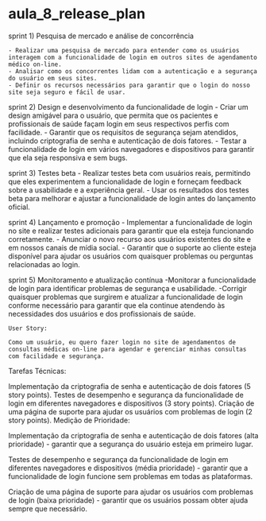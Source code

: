 # aula_8_release_plan


sprint 1) Pesquisa de mercado e análise de concorrência

    - Realizar uma pesquisa de mercado para entender como os usuários interagem com a funcionalidade de login em outros sites de agendamento médico on-line.
    - Analisar como os concorrentes lidam com a autenticação e a segurança do usuário em seus sites.
    - Definir os recursos necessários para garantir que o login do nosso site seja seguro e fácil de usar.

sprint 2) Design e desenvolvimento da funcionalidade de login
    - Criar um design amigável para o usuário, que permita que os pacientes e profissionais de saúde façam login em seus respectivos perfis com facilidade.
    - Garantir que os requisitos de segurança sejam atendidos, incluindo criptografia de senha e autenticação de dois fatores.
    - Testar a funcionalidade de login em vários navegadores e dispositivos para garantir que ela seja responsiva e sem bugs.


sprint 3) Testes beta
    - Realizar testes beta com usuários reais, permitindo que eles experimentem a funcionalidade de login e forneçam feedback sobre a usabilidade e a experiência geral.
    - Usar os resultados dos testes beta para melhorar e ajustar a funcionalidade de login antes do lançamento oficial.

sprint 4) Lançamento e promoção
    - Implementar a funcionalidade de login no site e realizar testes adicionais para garantir que ela esteja funcionando corretamente.
    - Anunciar o novo recurso aos usuários existentes do site e em nossos canais de mídia social.
    - Garantir que o suporte ao cliente esteja disponível para ajudar os usuários com quaisquer problemas ou perguntas relacionadas ao login.

sprint 5) Monitoramento e atualização contínua
    -Monitorar a funcionalidade de login para identificar problemas de segurança e usabilidade.
    -Corrigir quaisquer problemas que surgirem e atualizar a funcionalidade de login conforme necessário para garantir que ela continue atendendo às necessidades dos usuários e dos profissionais de saúde.



    User Story:

    Como um usuário, eu quero fazer login no site de agendamentos de consultas médicas on-line para agendar e gerenciar minhas consultas com facilidade e segurança.

Tarefas Técnicas:

Implementação da criptografia de senha e autenticação de dois fatores (5 story points).
Testes de desempenho e segurança da funcionalidade de login em diferentes navegadores e dispositivos (3 story points).
Criação de uma página de suporte para ajudar os usuários com problemas de login (2 story points).
Medição de Prioridade:

Implementação da criptografia de senha e autenticação de dois fatores (alta prioridade) - garantir que a segurança do usuário esteja em primeiro lugar.

Testes de desempenho e segurança da funcionalidade de login em diferentes navegadores e dispositivos (média prioridade) - garantir que a funcionalidade de login funcione sem problemas em todas as plataformas.

Criação de uma página de suporte para ajudar os usuários com problemas de login (baixa prioridade) - garantir que os usuários possam obter ajuda sempre que necessário.


